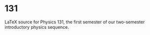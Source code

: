 # 131
LaTeX source for Physics 131, the first semester of our two-semester introductory physics sequence.
